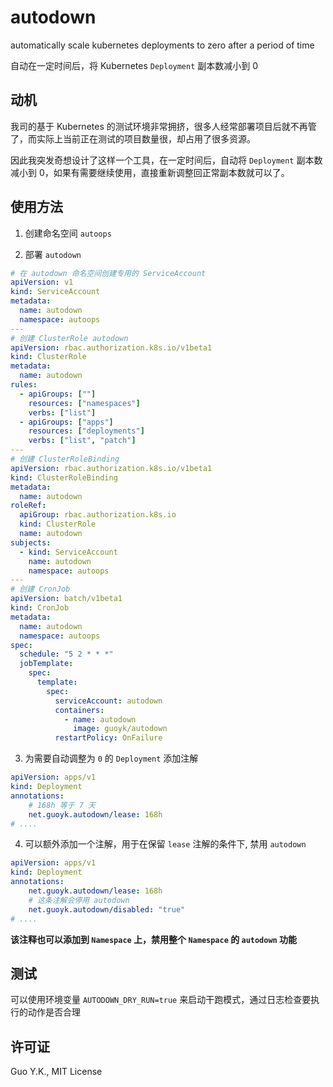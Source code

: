 # autodown

automatically scale kubernetes deployments to zero after a period of time

自动在一定时间后，将 Kubernetes `Deployment` 副本数减小到 0

## 动机

我司的基于 Kubernetes 的测试环境非常拥挤，很多人经常部署项目后就不再管了，而实际上当前正在测试的项目数量很，却占用了很多资源。

因此我突发奇想设计了这样一个工具，在一定时间后，自动将 `Deployment` 副本数减小到 0，如果有需要继续使用，直接重新调整回正常副本数就可以了。

## 使用方法

1. 创建命名空间 `autoops`

2. 部署 `autodown`

```yaml
# 在 autodown 命名空间创建专用的 ServiceAccount
apiVersion: v1
kind: ServiceAccount
metadata:
  name: autodown
  namespace: autoops
---
# 创建 ClusterRole autodown
apiVersion: rbac.authorization.k8s.io/v1beta1
kind: ClusterRole
metadata:
  name: autodown
rules:
  - apiGroups: [""]
    resources: ["namespaces"]
    verbs: ["list"]
  - apiGroups: ["apps"]
    resources: ["deployments"]
    verbs: ["list", "patch"]
---
# 创建 ClusterRoleBinding
apiVersion: rbac.authorization.k8s.io/v1beta1
kind: ClusterRoleBinding
metadata:
  name: autodown
roleRef:
  apiGroup: rbac.authorization.k8s.io
  kind: ClusterRole
  name: autodown
subjects:
  - kind: ServiceAccount
    name: autodown
    namespace: autoops
---
# 创建 CronJob
apiVersion: batch/v1beta1
kind: CronJob
metadata:
  name: autodown
  namespace: autoops
spec:
  schedule: "5 2 * * *"
  jobTemplate:
    spec:
      template:
        spec:
          serviceAccount: autodown
          containers:
            - name: autodown
              image: guoyk/autodown
          restartPolicy: OnFailure
```

3. 为需要自动调整为 `0` 的 `Deployment` 添加注解

```yaml
apiVersion: apps/v1
kind: Deployment
annotations:
    # 168h 等于 7 天
    net.guoyk.autodown/lease: 168h
# ....
```

4. 可以额外添加一个注解，用于在保留 `lease` 注解的条件下, 禁用 `autodown`

```yaml
apiVersion: apps/v1
kind: Deployment
annotations:
    net.guoyk.autodown/lease: 168h
    # 这条注解会停用 autodown
    net.guoyk.autodown/disabled: "true" 
# ....
```

**该注释也可以添加到 `Namespace` 上，禁用整个 `Namespace` 的 `autodown` 功能**

## 测试

可以使用环境变量 `AUTODOWN_DRY_RUN=true` 来启动干跑模式，通过日志检查要执行的动作是否合理

## 许可证

Guo Y.K., MIT License
